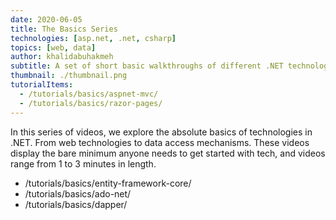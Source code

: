 ```yaml
---
date: 2020-06-05
title: The Basics Series
technologies: [asp.net, .net, csharp]
topics: [web, data]
author: khalidabuhakmeh
subtitle: A set of short basic walkthroughs of different .NET technologies
thumbnail: ./thumbnail.png
tutorialItems:
  - /tutorials/basics/aspnet-mvc/
  - /tutorials/basics/razor-pages/
---
```


In this series of videos, we explore the absolute basics of technologies in .NET. From web technologies to data access mechanisms. These videos display the bare minimum anyone needs to get started with tech, and videos range from 1 to 3 minutes in length.


- /tutorials/basics/entity-framework-core/
- /tutorials/basics/ado-net/
- /tutorials/basics/dapper/